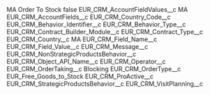 <?xml version="1.0" encoding="UTF-8"?>
<CustomMetadata xmlns="http://soap.sforce.com/2006/04/metadata" xmlns:xsi="http://www.w3.org/2001/XMLSchema-instance" xmlns:xsd="http://www.w3.org/2001/XMLSchema">
    <label>MA Order To Stock</label>
    <protected>false</protected>
    <values>
        <field>EUR_CRM_AccountFieldValues__c</field>
        <value xsi:type="xsd:string">MA</value>
    </values>
    <values>
        <field>EUR_CRM_AccountFields__c</field>
        <value xsi:type="xsd:string">EUR_CRM_Country_Code__c</value>
    </values>
    <values>
        <field>EUR_CRM_Behavior_Identifier__c</field>
        <value xsi:nil="true"/>
    </values>
    <values>
        <field>EUR_CRM_Behavior_Type__c</field>
        <value xsi:nil="true"/>
    </values>
    <values>
        <field>EUR_CRM_Contract_Builder_Module__c</field>
        <value xsi:nil="true"/>
    </values>
    <values>
        <field>EUR_CRM_Contract_Type__c</field>
        <value xsi:nil="true"/>
    </values>
    <values>
        <field>EUR_CRM_Country__c</field>
        <value xsi:type="xsd:string">MA</value>
    </values>
    <values>
        <field>EUR_CRM_Field_Name__c</field>
        <value xsi:nil="true"/>
    </values>
    <values>
        <field>EUR_CRM_Field_Value__c</field>
        <value xsi:nil="true"/>
    </values>
    <values>
        <field>EUR_CRM_Message__c</field>
        <value xsi:nil="true"/>
    </values>
    <values>
        <field>EUR_CRM_NonStrategicProductsBehavior__c</field>
        <value xsi:nil="true"/>
    </values>
    <values>
        <field>EUR_CRM_Object_API_Name__c</field>
        <value xsi:nil="true"/>
    </values>
    <values>
        <field>EUR_CRM_Operator__c</field>
        <value xsi:nil="true"/>
    </values>
    <values>
        <field>EUR_CRM_OrderTaking__c</field>
        <value xsi:type="xsd:string">Blocking</value>
    </values>
    <values>
        <field>EUR_CRM_OrderType__c</field>
        <value xsi:type="xsd:string">EUR_Free_Goods_to_Stock</value>
    </values>
    <values>
        <field>EUR_CRM_ProActive__c</field>
        <value xsi:nil="true"/>
    </values>
    <values>
        <field>EUR_CRM_StrategicProductsBehavior__c</field>
        <value xsi:nil="true"/>
    </values>
    <values>
        <field>EUR_CRM_VisitPlanning__c</field>
        <value xsi:nil="true"/>
    </values>
</CustomMetadata>
